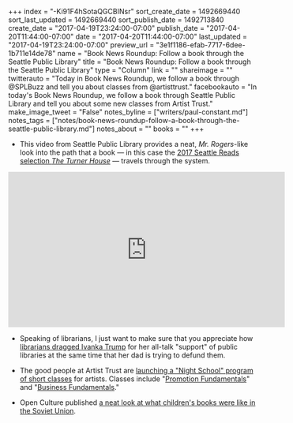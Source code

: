 +++
index = "-Ki91F4hSotaQGCBINsr"
sort_create_date = 1492669440
sort_last_updated = 1492669440
sort_publish_date = 1492713840
create_date = "2017-04-19T23:24:00-07:00"
publish_date = "2017-04-20T11:44:00-07:00"
date = "2017-04-20T11:44:00-07:00"
last_updated = "2017-04-19T23:24:00-07:00"
preview_url = "3e1f1186-efab-7717-6dee-1b711e14de78"
name = "Book News Roundup: Follow a book through the Seattle Public Library"
title = "Book News Roundup: Follow a book through the Seattle Public Library"
type = "Column"
link = ""
shareimage = ""
twitterauto = "Today in Book News Roundup, we follow a book through @SPLBuzz and tell you about classes from @artisttrust."
facebookauto = "In today's Book News Roundup, we follow a book through Seattle Public Library and tell you about some new classes from Artist Trust."
make_image_tweet = "False"
notes_byline = ["writers/paul-constant.md"]
notes_tags = ["notes/book-news-roundup-follow-a-book-through-the-seattle-public-library.md"]
notes_about = ""
books = ""
+++
* This video from Seattle Public Library provides a neat, *Mr. Rogers*-like look into the path that a book — in this case the [2017 Seattle Reads selection *The Turner House*](http://www.seattlereviewofbooks.com/notes/2017/01/09/talking-with-librarian-andrea-gough-about-why-the-turner-house-is-the-book-all-seattle-should-read-in-2017/) — travels through the system.

<iframe width="560" height="315" src="https://www.youtube.com/embed/19StzUQWxuE?rel=0" frameborder="0" allowfullscreen></iframe>

* Speaking of librarians, I just want to make sure that you appreciate how [librarians dragged Ivanka Trump](https://consumerist.com/2017/04/14/librarians-to-ivanka-trump-if-you-support-libraries-why-is-your-dad-trying-to-defund-them/) for her all-talk "support" of public libraries at the same time that her dad is trying to defund them.

* The good people at Artist Trust are [launching a "Night School" program of short classes](http://artisttrust.org/index.php/news/blogpost/art_business_night_school_is_open_for_registration) for artists. Classes include "[Promotion Fundamentals](http://www.brownpapertickets.com/event/2922148)" and "[Business Fundamentals](http://www.brownpapertickets.com/event/2922190)."

* Open Culture published [a neat look at what children's books were like in the Soviet Union](http://www.openculture.com/2017/04/read-vladimir-mayakovskys-childrens-book-whom-should-i-be.html).